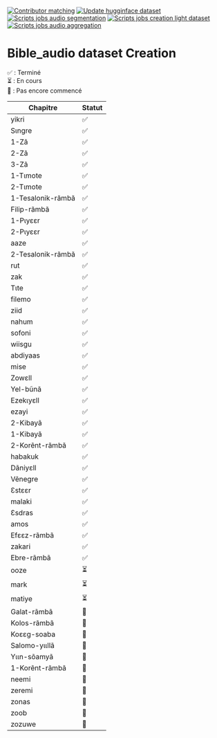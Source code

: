 [![Contributor matching](https://github.com/sawadogosalif/audio_processing_playground/actions/workflows/job_excel_contributor_dataset.yaml/badge.svg)](https://github.com/sawadogosalif/audio_processing_playground/actions/workflows/job_excel_contributor_dataset.yaml)
[![Update hugginface  dataset](https://github.com/sawadogosalif/audio_processing_playground/actions/workflows/job_update_dataset.yaml/badge.svg)](https://github.com/sawadogosalif/audio_processing_playground/actions/workflows/job_update_dataset.yaml)
[![Scripts jobs audio segmentation](https://github.com/sawadogosalif/audio_processing_playground/actions/workflows/job_verbatim_dataset.yaml/badge.svg)](https://github.com/sawadogosalif/audio_processing_playground/actions/workflows/job_verbatim_dataset.yaml)
[![Scripts jobs creation light dataset](https://github.com/sawadogosalif/audio_processing_playground/actions/workflows/job_convert_to_light_dataset.yaml/badge.svg)](https://github.com/sawadogosalif/audio_processing_playground/actions/workflows/job_convert_to_light_dataset.yaml)
[![Scripts jobs audio aggregation](https://github.com/sawadogosalif/audio_processing_playground/actions/workflows/job_verbatim_agg_dataset.yaml/badge.svg)](https://github.com/sawadogosalif/audio_processing_playground/actions/workflows/job_verbatim_agg_dataset.yaml)

#  Bible_audio dataset Creation

✅ : Terminé  
⏳ : En cours  
🔴 : Pas encore commencé  

| Chapitre              | Statut  |
|-----------------------|---------|
| yikri               | ✅       |
| Sɩngre              | ✅        |
| 1-Zã                 | ✅        |
| 2-Zã                 | ✅      |
| 3-Zã                 | ✅      |
| 1-Tɩmote             | ✅       |
| 2-Tɩmote             | ✅       |
| 1-Tesalonik-rãmbã    |   ✅    |
| Filip-rãmbã         | ✅      |
| 1-Pɩyɛɛr             | ✅     |
| 2-Pɩyɛɛr             | ✅      |
| aaze                | ✅      |
| 2-Tesalonik-rãmbã    | ✅    |
| rut                 | ✅      |
| zak                 | ✅      |
| Tɩte                | ✅      |
| filemo              |  ✅      |
| ziid                |  ✅      |
| nahum               |  ✅      |
| sofoni              | ✅      |
| wiisgu              | ✅      |
| abdiyaas            |  ✅      |
| mise                |✅     |
| Zowɛll              |  ✅    |
| Yel-bũnã            | ✅      |
| Ezekɩyɛll           | ✅      |
| ezayi               | ✅      |
| 2-Kibayã             | ✅     |
| 1-Kibayã             |  ✅           |
| 2-Korẽnt-rãmbã       | ✅      |
| habakuk             | ✅      |
| Dãniyɛll            | ✅     |
| Vẽnegre             | ✅      |
| Ɛstɛɛr             | ✅       |
| malaki              | ✅        |
| Ɛsdras             | ✅       |
| amos                | ✅        |
| Efɛɛz-rãmbã          | ✅     |
| zakari              | ✅      |
| Ebre-rãmbã           | ✅      |
| ooze                | ⏳        |
| mark                | ⏳      |
| matiye              | ⏳      |
| Galat-rãmbã         | 🔴      |
| Kolos-rãmbã         | 🔴      |
| Koɛɛg-soaba         | 🔴      |
| Salomo-yɩɩllã       | 🔴      |
| Yɩɩn-sõamyã        | 🔴      |
| 1-Korẽnt-rãmbã       | 🔴      |
| neemi               | 🔴      |
| zeremi              | 🔴      |
| zonas               | 🔴      |
| zoob                | 🔴      |
| zozuwe              | 🔴      |

